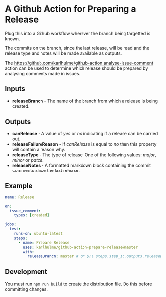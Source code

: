 # A Github Action for Preparing a Release

Plug this into a Github workflow wherever the branch being targetted is known.

The commits on the branch, since the last release, will be read and the release type and notes will be made available as outputs.

The https://github.com/karlhulme/github-action.analyse-issue-comment action can be used to determine which release should be prepared by analysing comments made in issues.

## Inputs

* **releaseBranch** - The name of the branch from which a release is being created.

## Outputs

* **canRelease** - A value of *yes* or *no* indicating if a release can be carried out.
* **releaseFailureReason** - If *canRelease* is equal to *no* then this property will contain a reason why.
* **releaseType** - The type of release.  One of the following values: *major*, *minor* or *patch*.
* **releaseNotes** - A formatted markdown block containing the commit comments since the last release.

## Example

```yml
name: Release

on:
  issue_comment:
    types: [created]

jobs:
  test:
    runs-on: ubuntu-latest
    steps:
      - name: Prepare Release
        uses: karlhulme/github-action-prepare-release@master
        with:
          releaseBranch: master # or ${{ steps.step_id.outputs.releaseBranch }}
```

## Development

You must run `npm run build` to create the distribution file.  Do this before committing changes.
